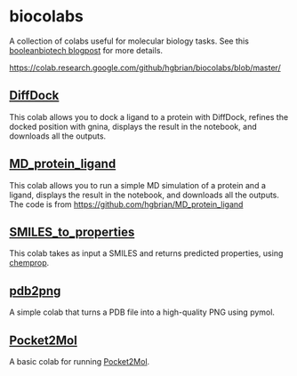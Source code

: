 # biocolabs

A collection of colabs useful for molecular biology tasks.
See this [booleanbiotech blogpost](http://blog.booleanbiotech.com/colab-computational-drug-design-2023.html)
for more details.

https://colab.research.google.com/github/hgbrian/biocolabs/blob/master/

## [DiffDock](https://colab.research.google.com/github/hgbrian/biocolabs/blob/master/DiffDock.ipynb)
This colab allows you to dock a ligand to a protein with DiffDock, refines the docked position with gnina,
displays the result in the notebook, and downloads all the outputs.

## [MD_protein_ligand](https://colab.research.google.com/github/hgbrian/biocolabs/blob/master/MD_protein_ligand.ipynb)
This colab allows you to run a simple MD simulation of a protein and a ligand,
displays the result in the notebook, and downloads all the outputs.
The code is from https://github.com/hgbrian/MD_protein_ligand

## [SMILES_to_properties](https://colab.research.google.com/github/hgbrian/biocolabs/blob/master/SMILES_to_properties.ipynb)
This colab takes as input a SMILES and returns predicted properties, using [chemprop](https://github.com/chemprop/chemprop).

## [pdb2png](https://colab.research.google.com/github/hgbrian/biocolabs/blob/master/pdb2png.ipynb)
A simple colab that turns a PDB file into a high-quality PNG using pymol.

## [Pocket2Mol](https://colab.research.google.com/github/hgbrian/biocolabs/blob/master/Pocket2Mol.ipynb)
A basic colab for running [Pocket2Mol](https://github.com/pengxingang/Pocket2Mol).

